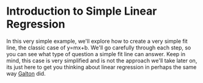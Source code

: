 # Introduction to Simple Linear Regression

In this very simple example, we'll explore how to create a very simple fit line, the classic case of y=mx+b. We'll go carefully through each step, so you can see what type of question a simple fit line can answer. Keep in mind, this case is very simplified and is not the approach we'll take later on, its just here to get you thinking about linear regression in perhaps the same way [Galton](https://en.wikipedia.org/wiki/Francis_Galton) did.
